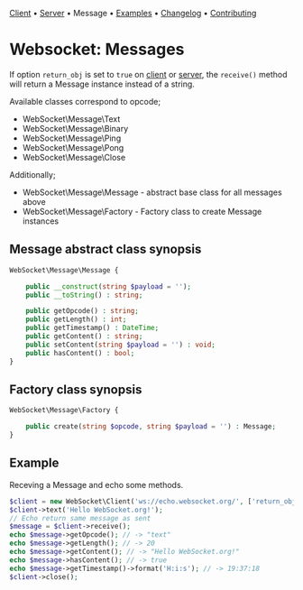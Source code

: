 [Client](Client.md) • [Server](Server.md) • Message • [Examples](Examples.md) • [Changelog](Changelog.md) • [Contributing](Contributing.md)

# Websocket: Messages

If option `return_obj` is set to `true` on [client](Client.md) or [server](Server.md),
the `receive()` method will return a Message instance instead of a string.

Available classes correspond to opcode;
* WebSocket\Message\Text
* WebSocket\Message\Binary
* WebSocket\Message\Ping
* WebSocket\Message\Pong
* WebSocket\Message\Close

Additionally;
* WebSocket\Message\Message - abstract base class for all messages above
* WebSocket\Message\Factory - Factory class to create Message instances

##  Message abstract class synopsis

```php
WebSocket\Message\Message {

    public __construct(string $payload = '');
    public __toString() : string;

    public getOpcode() : string;
    public getLength() : int;
    public getTimestamp() : DateTime;
    public getContent() : string;
    public setContent(string $payload = '') : void;
    public hasContent() : bool;
}
```

##  Factory class synopsis

```php
WebSocket\Message\Factory {

    public create(string $opcode, string $payload = '') : Message;
}
```

## Example

Receving a Message and echo some methods.

```php
$client = new WebSocket\Client('ws://echo.websocket.org/', ['return_obj' => true]);
$client->text('Hello WebSocket.org!');
// Echo return same message as sent
$message = $client->receive();
echo $message->getOpcode(); // -> "text"
echo $message->getLength(); // -> 20
echo $message->getContent(); // -> "Hello WebSocket.org!"
echo $message->hasContent(); // -> true
echo $message->getTimestamp()->format('H:i:s'); // -> 19:37:18
$client->close();
```
